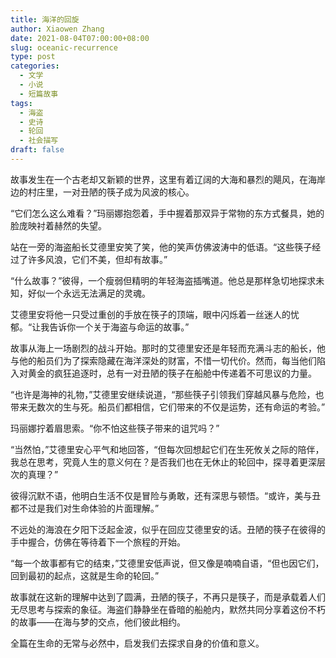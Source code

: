 ```yaml
---
title: 海洋的回旋
author: Xiaowen Zhang
date: 2021-08-04T07:00:00+08:00
slug: oceanic-recurrence
type: post
categories:
  - 文学
  - 小说
  - 短篇故事
tags:
  - 海盗
  - 史诗
  - 轮回
  - 社会描写
draft: false
---
```


故事发生在一个古老却又新颖的世界，这里有着辽阔的大海和暴烈的飓风，在海岸边的村庄里，一对丑陋的筷子成为风波的核心。

“它们怎么这么难看？”玛丽娜抱怨着，手中握着那双异于常物的东方式餐具，她的脸庞映衬着赫然的失望。

站在一旁的海盗船长艾德里安笑了笑，他的笑声仿佛波涛中的低语。“这些筷子经过了许多风浪，它们不美，但却有故事。”

“什么故事？”彼得，一个瘦弱但精明的年轻海盗插嘴道。他总是那样急切地探求未知，好似一个永远无法满足的灵魂。

艾德里安将他一只受过重创的手放在筷子的顶端，眼中闪烁着一丝迷人的忧郁。“让我告诉你一个关于海盗与命运的故事。”

故事从海上一场剧烈的战斗开始。那时的艾德里安还是年轻而充满斗志的船长，他与他的船员们为了探索隐藏在海洋深处的财富，不惜一切代价。然而，每当他们陷入对黄金的疯狂追逐时，总有一对丑陋的筷子在船舱中传递着不可思议的力量。

“也许是海神的礼物，”艾德里安继续说道，“那些筷子引领我们穿越风暴与危险，也带来无数次的生与死。船员们都相信，它们带来的不仅是运势，还有命运的考验。”

玛丽娜拧着眉思索。“你不怕这些筷子带来的诅咒吗？”

“当然怕，”艾德里安心平气和地回答，“但每次回想起它们在生死攸关之际的陪伴，我总在思考，究竟人生的意义何在？是否我们也在无休止的轮回中，探寻着更深层次的真理？”

彼得沉默不语，他明白生活不仅是冒险与勇敢，还有深思与顿悟。“或许，美与丑都不过是我们对生命体验的片面理解。”

不远处的海浪在夕阳下泛起金波，似乎在回应艾德里安的话。丑陋的筷子在彼得的手中握合，仿佛在等待着下一个旅程的开始。

“每一个故事都有它的结束，”艾德里安低声说，但又像是喃喃自语，“但也因它们，回到最初的起点，这就是生命的轮回。”

故事就在这新的理解中达到了圆满，丑陋的筷子，不再只是筷子，而是承载着人们无尽思考与探索的象征。海盗们静静坐在昏暗的船舱内，默然共同分享着这份不朽的故事——在海与梦的交点，他们彼此相约。

全篇在生命的无常与必然中，启发我们去探求自身的价值和意义。